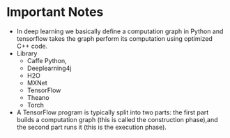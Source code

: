 # Important Notes

* In deep learning we basically define a computation graph in Python and tensorflow takes the graph perform its computation using optimized C++   code.
* Library             
    * Caffe Python,       
    * Deeplearning4j      
    * H2O                 
    * MXNet               
    * TensorFlow 
    * Theano 
    * Torch 
* A TensorFlow program is typically split into two parts: the first part builds a computation graph (this is called the construction phase),and   the second part runs it (this is the execution phase).
 